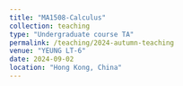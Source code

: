 ```yaml
---
title: "MA1508-Calculus"
collection: teaching
type: "Undergraduate course TA"
permalink: /teaching/2024-autumn-teaching
venue: "YEUNG LT-6"
date: 2024-09-02
location: "Hong Kong, China"
---
```

